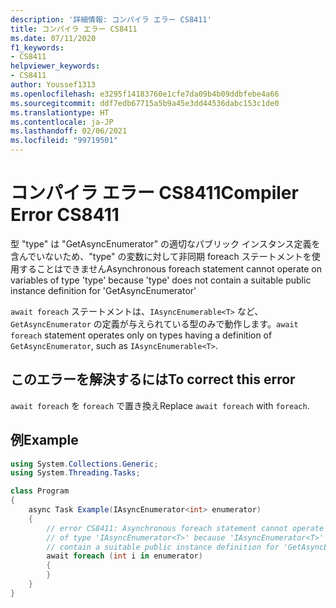 ```yaml
---
description: '詳細情報: コンパイラ エラー CS8411'
title: コンパイラ エラー CS8411
ms.date: 07/11/2020
f1_keywords:
- CS8411
helpviewer_keywords:
- CS8411
author: Youssef1313
ms.openlocfilehash: e3295f14183760e1cfe7da09b4b09ddbfebe4a66
ms.sourcegitcommit: ddf7edb67715a5b9a45e3dd44536dabc153c1de0
ms.translationtype: HT
ms.contentlocale: ja-JP
ms.lasthandoff: 02/06/2021
ms.locfileid: "99719501"
---
```

# <a name="compiler-error-cs8411"></a><span data-ttu-id="e81cb-103">コンパイラ エラー CS8411</span><span class="sxs-lookup"><span data-stu-id="e81cb-103">Compiler Error CS8411</span></span>

<span data-ttu-id="e81cb-104">型 "type" は "GetAsyncEnumerator" の適切なパブリック インスタンス定義を含んでいないため、"type" の変数に対して非同期 foreach ステートメントを使用することはできません</span><span class="sxs-lookup"><span data-stu-id="e81cb-104">Asynchronous foreach statement cannot operate on variables of type 'type' because 'type' does not contain a suitable public instance definition for 'GetAsyncEnumerator'</span></span>

<span data-ttu-id="e81cb-105">`await foreach` ステートメントは、`IAsyncEnumerable<T>` など、`GetAsyncEnumerator` の定義が与えられている型のみで動作します。</span><span class="sxs-lookup"><span data-stu-id="e81cb-105">`await foreach` statement operates only on types having a definition of `GetAsyncEnumerator`, such as `IAsyncEnumerable<T>`.</span></span>

## <a name="to-correct-this-error"></a><span data-ttu-id="e81cb-106">このエラーを解決するには</span><span class="sxs-lookup"><span data-stu-id="e81cb-106">To correct this error</span></span>

<span data-ttu-id="e81cb-107">`await foreach` を `foreach` で置き換え</span><span class="sxs-lookup"><span data-stu-id="e81cb-107">Replace `await foreach` with `foreach`.</span></span>

## <a name="example"></a><span data-ttu-id="e81cb-108">例</span><span class="sxs-lookup"><span data-stu-id="e81cb-108">Example</span></span>

```csharp
using System.Collections.Generic;
using System.Threading.Tasks;

class Program
{
    async Task Example(IAsyncEnumerator<int> enumerator)
    {
        // error CS8411: Asynchronous foreach statement cannot operate on variables
        // of type 'IAsyncEnumerator<T>' because 'IAsyncEnumerator<T>' does not
        // contain a suitable public instance definition for 'GetAsyncEnumerator'
        await foreach (int i in enumerator)
        {
        }
    }
}
```
